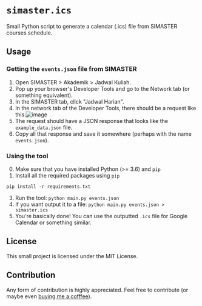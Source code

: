 # `simaster.ics`
Small Python script to generate a calendar (.ics) file from SIMASTER courses schedule.

## Usage
### Getting the `events.json` file from SIMASTER
1. Open SIMASTER > Akademik > Jadwal Kuliah.
2. Pop up your browser's Developer Tools and go to the Network tab (or something equivalent).
3. In the SIMASTER tab, click "Jadwal Harian".
4. In the network tab of the Developer Tools, there should be a request like this.![image](https://user-images.githubusercontent.com/30001379/153825751-892829ed-8b73-4e47-a624-10117a2b01b7.png)
5. The request should have a JSON response that looks like the `example_data.json` file.
7. Copy all that response and save it somewhere (perhaps with the name `events.json`).

### Using the tool
0. Make sure that you have installed Python (>= 3.6) and `pip`
1. Install all the required packages using `pip`
```
pip install -r requirements.txt
```
3. Run the tool: `python main.py events.json`
4. If you want output it to a file: `python main.py events.json > simaster.ics`
5. You're basically done! You can use the outputted `.ics` file for Google Calendar or something similar.

## License
This small project is licensed under the MIT License.

## Contribution
Any form of contribution is highly appreciated. Feel free to contribute (or maybe even [buying me a cofffee](https://github.com/p4kl0nc4t)).
